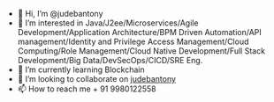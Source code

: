 - 👋 Hi, I’m @judebantony
- 👀 I’m interested in Java/J2ee/Microservices/Agile 
Development/Application Architecture/BPM Driven
 Automation/API management/Identity and Privilege Access Management/Cloud Computing/Role Management/Cloud Native Development/Full Stack Development/Big Data/DevSecOps/CICD/SRE Eng.
- 🌱 I’m currently learning Blockchain
- 💞️ I’m looking to collaborate on [judebantony](https://www.linkedin.com/in/jude-antony-2b208219/)
- 📫 How to reach me + 91 9980122558

<!---
judebantony/judebantony is a ✨ special ✨ repository because its `README.md` (this file) appears on your GitHub profile.
You can click the Preview link to take a look at your changes.
--->
